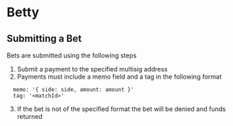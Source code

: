 # Betty

## Submitting a Bet
Bets are submitted using the following steps
1. Submit a payment to the specified multisig address
2. Payments must include a memo field and a tag in the following format
```
  memo: '{ side: side, amount: amount }'
  tag: '<matchId>'
```
3. If the bet is not of the specified format the bet will be denied and funds
   returned
